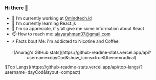 ### Hi there 👋

- 🔭 I’m currently working at [Omindtech.id](https://omindtech.id/)
- 🌱 I’m currently learning React.js
- 💬 I'm so appreciate, if y'all give me some information about React
- 📫 How to reach me: alayarahman07@gmail.com
- ⚡ Facts bout Me: i'm addicted to Nicotine and Coffee

<p align="center">
  ![Anurag's GitHub stats](https://github-readme-stats.vercel.app/api?username=dayCod&show_icons=true&theme=radical)
</p>
![Top Langs](https://github-readme-stats.vercel.app/api/top-langs/?username=dayCod&layout=compact)
